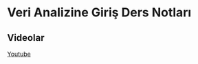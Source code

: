 # Veri Analizine Giriş Ders Notları

## Videolar
[Youtube]

[Youtube]: https://www.youtube.com/channel/UClH12p00YRI4rZfa3U5tR8w